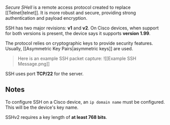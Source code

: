 *Secure SHell* is a remote access protocol created to replace [[Telnet|telnet]]. It is more robust and secure, providing strong authentication and payload encryption.

SSH has two major revisions: **v1** and **v2**. On Cisco devices, when support for both versions is present, the device says it supports **version 1.99**.

The protocol relies on cryptographic keys to provide security features. Usually, [[Asymmetric Key Pairs|asymmetric keys]] are used.

>Here is an example SSH packet capture:
>![[Example SSH Message.png]]

SSH uses port **TCP/22** for the server.

## Notes

To configure SSH on a Cisco device, an `ip domain name` must be configured. This will be the device's key name.

SSHv2 requires a key length of **at least 768 bits**.